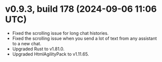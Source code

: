 # v0.9.3, build 178 (2024-09-06 11:06 UTC)
- Fixed the scrolling issue for long chat histories.
- Fixed the scrolling issue when you send a lot of text from any assistant to a new chat.
- Upgraded Rust to v1.81.0.
- Upgraded HtmlAgilityPack to v1.11.65.